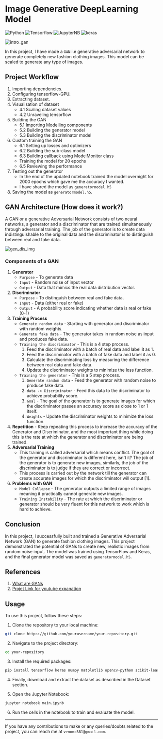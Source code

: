 # **Image Generative DeepLearning Model**
![Python](https://img.shields.io/badge/Python-3.12.4-blueviolet)
![Tensorflow](https://img.shields.io/badge/API-Tensorflow-fcba03)
![JupyterNB](https://img.shields.io/badge/Editor-JupyterNB-blue)
![keras](https://img.shields.io/badge/DeepLearning-Keras-red)

![intro_gan](https://github.com/aryanc381/Image-Generation-DL-Model/blob/main/ganintro.jpg)

In this project, I have made a ```GAN``` i.e generative adversarial network to generate completely new fashion clothing images. This model can be scaled to generate any type of images.

## Project Workflow
1. Importing dependencies.
2. Configuring tensorflow-GPU.
3. Extracting dataset.
4. Visualisation of dataset
   - 4.1 Scaling dataset values
   - 4.2 Unraveling tensorflow
5. Building the GAN
   - 5.1 Importing Modelling components
   - 5.2 Building the generator model
   - 5.3 Building the discriminator model
6. Custom training the GAN
   - 6.1 Setting up losses and optimizers
   - 6.2 Building the sub-class model
   - 6.3 Building callback using ModelMonitor class
   - Training the model for 20 epochs
   - 6.5 Reviewing the performance
7. Testing out the generator
   - In the end of the updated notebook trained the model overnight for 2000 epochs which gave me the accuracy I wanted.
   - I have shared the model as ```generatormodel.h5```
8. Saving the model as ```generatormodel.h5```.

## GAN Architecture (How does it work?)
A GAN or a generative Adversarial Network consists of two neural networks, a generator and a discriminator that are trained simultaneously through adversarial training.
The job of the generator is to create data indistinguishable to the original data and the discriminator is to distinguish between real and fake data. 

![gen_dis_img](https://github.com/aryanc381/Image-Generation-DL-Model/blob/main/ganimg.jpg)

### Components of a GAN
1. **Generator**
   - ```Purpose``` - To generate data
   - ```Input``` - Random noise of input vector
   - ```Output``` - Data that mimics the real data distribution vector.
2. **Discriminator**
   - ```Purpose``` - To distinguish between real and fake data.
   - ```Input``` - Data (either real or fake)
   - ```Output``` - A probability score indicating whether data is real or fake (0-1)
3. **Training Process**
   - ```Generate random data``` - Starting with generator and discriminator with random weights.
   - ```Generate fake data``` - The generator takes in random noise as input and produces fake data.
   - ```Training the discriminator``` - This is a 4 step process.
      1. Feed the discriminator with a batch of real data and label it as 1.
      2. Feed the discriminator with a batch of fake data and label it as 0.
      3. Calculate the discriminating loss by measuring the difference between real data and fake data.
      4. Update the discriminator weights to minimize the loss function.
   - ```Training the generator``` - This is a 5 step process.
      1. ```Generate random data``` - Feed the generator with random noise to produce fake data.
      2. ```data -> Discriminator``` - Feed this data to the discriminator to achieve probability score.
      3. ```Goal``` - The goal of the generator is to generate images for which the discriminator passes an accuracy score as close to 1 or 1 itself.
      4. ```Weights``` - Update the discriminator weights to minimize the loss function.
4. **Repetition** - Keep repeating this process to increase the accuracy of the Generator and Discriminator, and the most important thing while doing this is the rate at which the generator and discriminator are being trained.
5. **Adversarial Training**
   - This training is called adversarial which means conflict. The goal of the generator and discriminator is different here, isn't it? The job of the generator is to generate new images, similarly, the job of the discriminator is to judge if they are correct or incorrect.
   - This process is carried out by the network till the generator can create accurate images for which the discriminator will output [1].
6. **Problems with GAN**
   - ```Model Collapse``` - The generator outputs a limited range of images meaning it practically cannot generate new images.
   - ```Training Instability``` - The rate at which the discriminator or generator should be very fluent for this network to work which is hard to achieve.

## Conclusion
In this project, I successfully built and trained a Generative Adversarial Network (GAN) to generate fashion clothing images. This project demonstrated the potential of GANs to create new, realistic images from random noise input. The model was trained using TensorFlow and Keras, and the final generator model was saved as ```generatormodel.h5```.

## References 
1. [What are GANs](https://www.geeksforgeeks.org/generative-adversarial-network-gan/)
2. [Projet Link for youtube expanation](https://www.youtube.com/watch?v=AALBGpLbj6Q&ab_channel=NicholasRenotte) 

## Usage
To use this project, follow these steps:

1. Clone the repository to your local machine:
```bash
git clone https://github.com/yourusername/your-repository.git
```
2. Navigate to the project directory:
```bash
cd your-repository
```
3. Install the required packages:
```bash
pip install tensorflow keras numpy matplotlib opencv-python scikit-learn
```
4. Finally, download and extract the dataset as described in the Dataset section.

5. Open the Jupyter Notebook:
```bash
jupyter notebook main.ipynb
```
6. Run the cells in the notebook to train and evaluate the model.
---
If you have any contributions to make or any queries/doubts related to the project, you can reach me at ```venomc381@gmail.com```.
